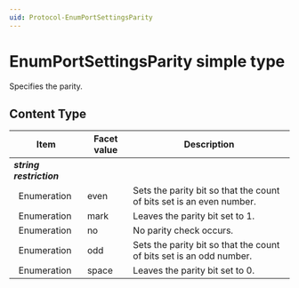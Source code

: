 ```yaml
---
uid: Protocol-EnumPortSettingsParity
---
```


# EnumPortSettingsParity simple type

Specifies the parity.

## Content Type

|Item|Facet value|Description|
|--- |--- |--- |
|***string restriction***|||
|&nbsp;&nbsp;Enumeration|even|Sets the parity bit so that the count of bits set is an even number.|
|&nbsp;&nbsp;Enumeration|mark|Leaves the parity bit set to 1.|
|&nbsp;&nbsp;Enumeration|no|No parity check occurs.|
|&nbsp;&nbsp;Enumeration|odd|Sets the parity bit so that the count of bits set is an odd number.|
|&nbsp;&nbsp;Enumeration|space|Leaves the parity bit set to 0.|
